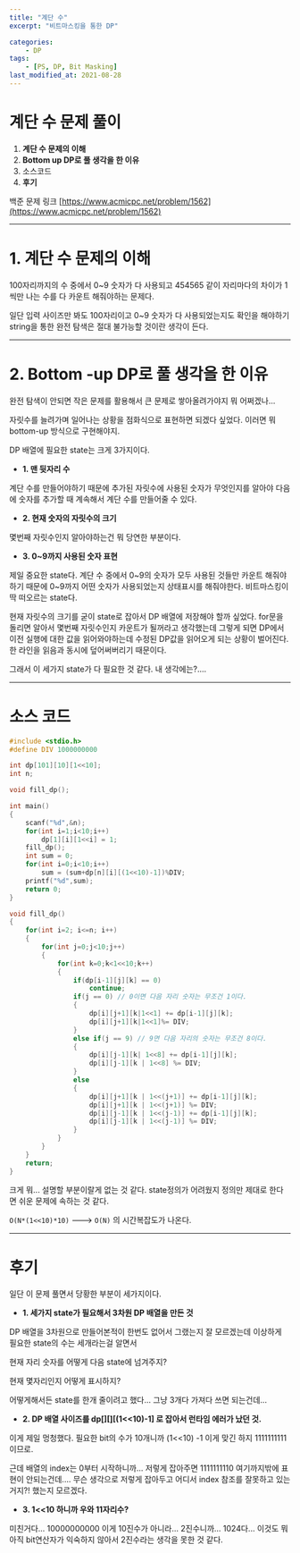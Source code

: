 ```yaml
---
title: "계단 수"
excerpt: "비트마스킹을 통한 DP"

categories:
    - DP
tags:
    - [PS, DP, Bit Masking]
last_modified_at: 2021-08-28 
---
```

# 계단 수 문제 풀이
1. **계단 수 문제의 이해**
2. **Bottom up DP로 풀 생각을 한 이유**
3. 소스코드
4. **후기**

백준 문제 링크
[https://www.acmicpc.net/problem/1562](https://www.acmicpc.net/problem/1562)


---

# 1. 계단 수 문제의 이해

100자리까지의 수 중에서 0~9 숫자가 다 사용되고 454565 같이 자리마다의 차이가 1씩만 나는 수를 다 카운트 해줘야하는 문제다. 

일단 입력 사이즈만 봐도 100자리이고 0~9 숫자가 다 사용되었는지도 확인을 해야하기 string을 통한 완전 탐색은 절대 불가능할 것이란 생각이 든다.


---

# 2. Bottom -up DP로 풀 생각을 한 이유

완전 탐색이 안되면 작은 문제를 활용해서 큰 문제로 쌓아올려가야지 뭐 어쩌겠나...

자릿수를 늘려가며 일어나는 상황을 점화식으로 표현하면 되겠다 싶었다. 이러면 뭐 bottom-up 방식으로 구현해야지.

DP 배열에 필요한 state는 크게 3가지이다.

- **1. 맨 뒷자리 수**

계단 수를 만들어야하기 때문에 추가된 자릿수에 사용된 숫자가 무엇인지를 알아야 다음에 숫자를 추가할 때 계속해서 계단 수를 만들어줄 수 있다.

- **2. 현재 숫자의 자릿수의 크기**

몇번째 자릿수인지 알아야하는건 뭐 당연한 부분이다.

- **3. 0~9까지 사용된 숫자 표현**

제일 중요한 state다. 계단 수 중에서 0~9의 숫자가 모두 사용된 것들만 카운트 해줘야하기 때문에 0~9까지 어떤 숫자가 사용되었는지 상태표시를 해줘야한다. 비트마스킹이 딱 떠오르는 state다.

현재 자릿수의 크기를 굳이 state로 잡아서 DP 배열에 저장해야 할까 싶었다. for문을 돌리면 알아서 몇번째 자릿수인지 카운트가 될꺼라고 생각했는데 그렇게 되면 DP에서 이전 실행에 대한 값을 읽어와야하는데 수정된 DP값을 읽어오게 되는 상황이 벌어진다. 한 라인을 읽음과 동시에 덮어써버리기 때문이다.

그래서 이 세가지 state가 다 필요한 것 같다. 내 생각에는?....


---

# 소스 코드

```c
#include <stdio.h>
#define DIV 1000000000

int dp[101][10][1<<10];
int n;

void fill_dp();

int main()
{
    scanf("%d",&n);
    for(int i=1;i<10;i++)
        dp[1][i][1<<i] = 1;
    fill_dp();
    int sum = 0;
    for(int i=0;i<10;i++)
        sum = (sum+dp[n][i][(1<<10)-1])%DIV;
    printf("%d",sum);
    return 0;
}

void fill_dp()
{
    for(int i=2; i<=n; i++)
    {
        for(int j=0;j<10;j++)
        {
            for(int k=0;k<1<<10;k++)
            {
                if(dp[i-1][j][k] == 0)
                    continue;
                if(j == 0) // 0이면 다음 자리 숫자는 무조건 1이다.
                {
                    dp[i][j+1][k|1<<1] += dp[i-1][j][k];
                    dp[i][j+1][k|1<<1]%= DIV;
                }
                else if(j == 9) // 9면 다음 자리의 숫자는 무조건 8이다.
                {
                    dp[i][j-1][k| 1<<8] += dp[i-1][j][k];
                    dp[i][j-1][k | 1<<8] %= DIV;
                }
                else
                {
                    dp[i][j+1][k | 1<<(j+1)] += dp[i-1][j][k];
                    dp[i][j+1][k | 1<<(j+1)] %= DIV;
                    dp[i][j-1][k | 1<<(j-1)] += dp[i-1][j][k];
                    dp[i][j-1][k | 1<<(j-1)] %= DIV;
                }
            }
        }
    }
    return;
}
```

크게 뭐... 설명할 부분이랄게 없는 것 같다. state정의가 어려웠지 정의만 제대로 한다면 쉬운 문제에 속하는 것 같다.

`O(N*(1<<10)*10)` ---> `O(N)` 의 시간복잡도가 나온다.

---

# 후기

일단 이 문제 풀면서 당황한 부분이 세가지이다.

- **1. 세가지 state가 필요해서 3차원 DP 배열을 만든 것**

DP 배열을 3차원으로 만들어본적이 한번도 없어서 그랬는지 잘 모르겠는데 이상하게 필요한 state의 수는 세개라는걸 알면서

현재 자리 숫자를 어떻게 다음 state에 넘겨주지?

현재 몇자리인지 어떻게 표시하지?

어떻게해서든 state를 한개 줄이려고 했다... 그냥 3개다 가져다 쓰면 되는건데...

- **2. DP 배열 사이즈를 dp[][][(1<<10)-1] 로 잡아서 런타임 에러가 났던 것.**

이게 제일 멍청했다. 필요한 bit의 수가 10개니까 (1<<10) -1 이게 맞긴 하지 1111111111 이므로.

근데 배열의 index는 0부터 시작하니까... 저렇게 잡아주면 1111111110 여기까지밖에 표현이 안되는건데.... 무슨 생각으로 저렇게 잡아두고 어디서 index 참조를 잘못하고 있는거지?! 했는지 모르겠다.

- **3. 1<<10 하니까 우와 11자리수?**

미친거다... 10000000000 이게 10진수가 아니라... 2진수니까... 1024다... 이것도 뭐 아직 bit연산자가 익숙하지 않아서 2진수라는 생각을 못한 것 같다.
